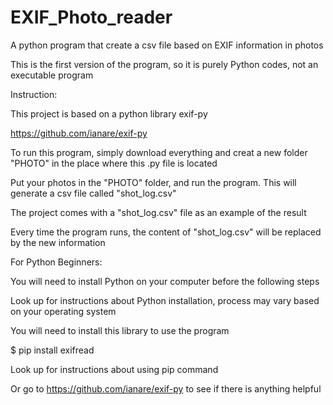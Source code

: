 # EXIF_Photo_reader

A python program that create a csv file based on EXIF information in photos

This is the first version of the program, so it is purely Python codes, not an executable program


Instruction:

This project is based on a python library exif-py

https://github.com/ianare/exif-py


To run this program, simply download everything and creat a new folder "PHOTO" in the place where this .py file is located

Put your photos in the "PHOTO" folder, and run the program. This will generate a csv file called "shot_log.csv"

The project comes with a "shot_log.csv" file as an example of the result

Every time the program runs, the content of "shot_log.csv" will be replaced by the new information


For Python Beginners:

You will need to install Python on your computer before the following steps

Look up for instructions about Python installation, process may vary based on your operating system


You will need to install this library to use the program

$ pip install exifread

Look up for instructions about using pip command

Or go to https://github.com/ianare/exif-py to see if there is anything helpful
